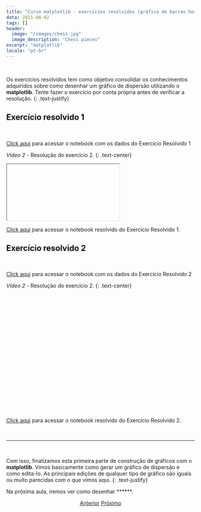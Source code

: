 ```yaml
---
title: "Curso matplotlib - exercícios resolvidos (gráfico de barras horizontal)"
data: 2021-08-02
tags: []
header:
  image: "/images/chess.jpg"
  image_description: "Chess pieces"
excerpt: "matplotlib"
locale: "pt-br"
---
```


<br>

Os exercícios resolvidos tem como objetivo consolidar os conhecimentos adquiridos sobre como desenhar um gráfico de dispersão utilizando o **matplotlib**. Tente fazer o exercício por conta própria antes de verificar a resolução.
{: .text-justify}

<h2><a style="color:black" id="">Exercício resolvido 1</a></h2>

<br>

[Click aqui]() para acessar o notebook com os dados do Exercício Resolvido 1

*Vídeo 2* - Resolução do exercício	2.
{: .text-center}
<iframe></iframe>


[Click aqui]() para acessar o notebook resolvido do Exercício Resolvido 1.


<h2><a style="color:black" id="">Exercício resolvido 2</a></h2>


<br>

[Click aqui]() para acessar o notebook com os dados do Exercício Resolvido 2

*Vídeo 2* - Resolução do exercício 2.
{: .text-center}
<iframe width="560" height="315" src="" title="YouTube video player" frameborder="0" allow="accelerometer; autoplay; clipboard-write; encrypted-media; gyroscope; picture-in-picture" allowfullscreen></iframe>

<br>


[Click aqui]() para acessar o notebook resolvido do Exercício Resolvido 2.

<br>

<hr>

<br>

Com isso, finalizamos esta primeira parte de construção de gráficos com o **matplotlib**. Vimos basicamente como gerar um gráfico de dispersão e como edita-lo. As principais edições de qualquer tipo de gráfico são iguais ou muito parecidas com o que vimos aqui.
{: .text-justify}

Na próxima aula, iremos ver como desenhar ******.


<p style="text-align: center">
  <a href="/Curso-matplotlib-58" class="btn btn--success">Anterior</a>
  <a href="/Curso-matplotlib-60" class="btn btn--success">Próximo</a>
</p>
